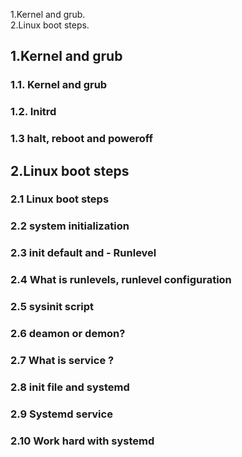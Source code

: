 1.Kernel and grub.  
2.Linux boot steps.  

## 1.Kernel and grub
### 1.1. Kernel and grub

### 1.2. Initrd
### 1.3 halt, reboot and poweroff
## 2.Linux boot steps
### 2.1 Linux boot steps
### 2.2 system initialization
### 2.3 init default and - Runlevel
### 2.4 What is runlevels, runlevel configuration
### 2.5 sysinit script
### 2.6 deamon or demon?
### 2.7 What is service ?
### 2.8 init file and systemd
### 2.9 Systemd service
### 2.10 Work hard with systemd
